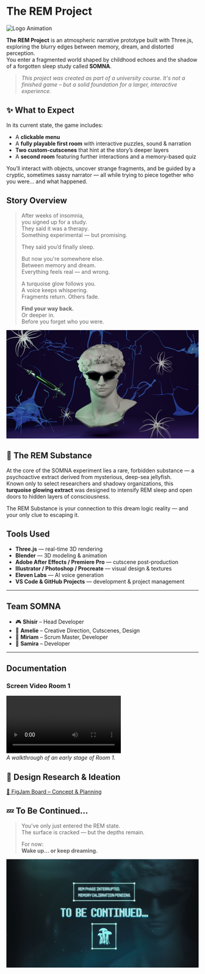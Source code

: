# The REM Project  
![Logo Animation](./docs/design/logo.png)

**The REM Project** is an atmospheric narrative prototype built with Three.js, exploring the blurry edges between memory, dream, and distorted perception.  
You enter a fragmented world shaped by childhood echoes and the shadow of a forgotten sleep study called **SOMNA**.

> _This project was created as part of a university course. It's not a finished game – but a solid foundation for a larger, interactive experience._

## ✨ What to Expect

In its current state, the game includes:

-  A **clickable menu**
-  A **fully playable first room** with interactive puzzles, sound & narration 
-  **Two custom-cutscenes** that hint at the story’s deeper layers
-  A **second room** featuring further interactions and a memory-based quiz

You’ll interact with objects, uncover strange fragments, and be guided by a cryptic, sometimes sassy narrator — all while trying to piece together who you were… and what happened.


## Story Overview

> After weeks of insomnia,  
> you signed up for a study.  
> They said it was a therapy.  
> Something experimental — but promising.  
>  
> They said you’d finally sleep.  
>  
> But now you're somewhere else.  
> Between memory and dream.  
> Everything feels real — and wrong.  
>  
> A turquoise glow follows you.  
> A voice keeps whispering.  
> Fragments return. Others fade.  
>  
> **Find your way back.**  
> Or deeper in.  
> Before you forget who you were.

![Narrator](./assets/images/start_video.png)

## 🪼 The REM Substance

At the core of the SOMNA experiment lies a rare, forbidden substance — a psychoactive extract derived from mysterious, deep-sea jellyfish.  
Known only to select researchers and shadowy organizations, this **turquoise glowing extract** was designed to intensify REM sleep and open doors to hidden layers of consciousness.


The REM Substance is your connection to this dream logic reality — and your only clue to escaping it.


## Tools Used

-  **Three.js** — real-time 3D rendering  
-  **Blender** — 3D modeling & animation  
-  **Adobe After Effects / Premiere Pro** — cutscene post-production  
-  **Illustrator / Photoshop / Procreate** — visual design & textures  
-  **Eleven Labs** — AI voice generation  
-  **VS Code & GitHub Projects** — development & project management  

---

## Team SOMNA

- 🎮 **Shisir** – Head Developer  
- 🎨 **Amelie** – Creative Direction, Cutscenes, Design  
- 🧩 **Miriam** – Scrum Master, Developer  
- 🧭 **Samira** – Developer

---

##  Documentation

### Screen Video Room 1  
![Room 1 Preview](./docs/documentation/Screen_video_Raum1.mp4)  
*A walkthrough of an early stage of Room 1.*


## 🧪 Design Research & Ideation  
[🔗 FigJam Board – Concept & Planning](https://www.figma.com/board/Tt5eXHgnUpSVIPkEpgLyF2/3D-Game?node-id=0-1&t=mEG6sSPjzyisHiGq-1)


## 💤 To Be Continued…

> You’ve only just entered the REM state.  
> The surface is cracked — but the depths remain.  
>  
> For now:  
> **Wake up... or keep dreaming.**

![Ending](./assets/images/endscreen.jpeg)
